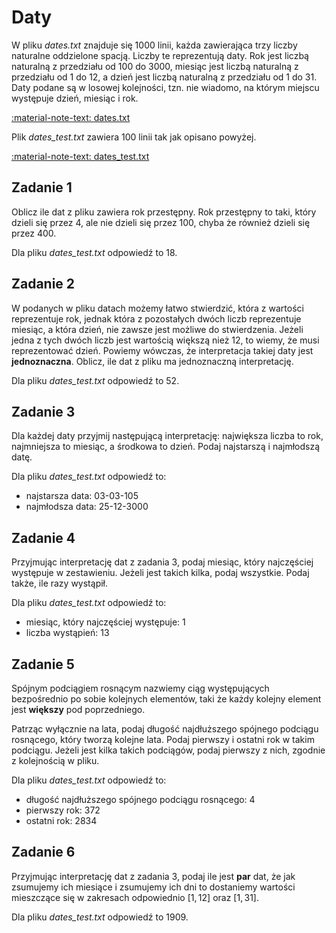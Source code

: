 # Daty

W pliku *dates.txt* znajduje się 1000 linii, każda zawierająca trzy liczby naturalne oddzielone spacją. Liczby te reprezentują daty. Rok jest liczbą naturalną z przedziału od 100 do 3000, miesiąc jest liczbą naturalną z przedziału od 1 do 12, a dzień jest liczbą naturalną z przedziału od 1 do 31. Daty podane są w losowej kolejności, tzn. nie wiadomo, na którym miejscu występuje dzień, miesiąc i rok.

[:material-note-text: dates.txt](../../../../assets/dates/dates.txt)

Plik *dates_test.txt* zawiera 100 linii tak jak opisano powyżej.

[:material-note-text: dates_test.txt](../../../../assets/dates/dates_test.txt)

## Zadanie 1

Oblicz ile dat z pliku zawiera rok przestępny. Rok przestępny to taki, który dzieli się przez 4, ale nie dzieli się przez 100, chyba że również dzieli się przez 400.

Dla pliku *dates_test.txt* odpowiedź to 18.

## Zadanie 2

W podanych w pliku datach możemy łatwo stwierdzić, która z wartości reprezentuje rok, jednak która z pozostałych dwóch liczb reprezentuje miesiąc, a która dzień, nie zawsze jest możliwe do stwierdzenia. Jeżeli jedna z tych dwóch liczb jest wartością większą nież 12, to wiemy, że musi reprezentować dzień. Powiemy wówczas, że interpretacja takiej daty jest **jednoznaczna**. Oblicz, ile dat z pliku ma jednoznaczną interpretację.

Dla pliku *dates_test.txt* odpowiedź to 52.

## Zadanie 3

Dla każdej daty przyjmij następującą interpretację: największa liczba to rok, najmniejsza to miesiąc, a środkowa to dzień. Podaj najstarszą i najmłodszą datę.

Dla pliku *dates_test.txt* odpowiedź to:

- najstarsza data: 03-03-105
- najmłodsza data: 25-12-3000

## Zadanie 4

Przyjmując interpretację dat z zadania 3, podaj miesiąc, który najczęściej występuje w zestawieniu. Jeżeli jest takich kilka, podaj wszystkie. Podaj także, ile razy wystąpił.

Dla pliku *dates_test.txt* odpowiedź to:

- miesiąc, który najczęściej występuje: 1
- liczba wystąpień: 13

## Zadanie 5

Spójnym podciągiem rosnącym nazwiemy ciąg występujących bezpośrednio po sobie kolejnych elementów, taki że każdy kolejny element jest **większy** pod poprzedniego. 

Patrząc wyłącznie na lata, podaj długość najdłuższego spójnego podciągu rosnącego, który tworzą kolejne lata. Podaj pierwszy i ostatni rok w takim podciągu. Jeżeli jest kilka takich podciągów, podaj pierwszy z nich, zgodnie z kolejnością w pliku.

Dla pliku *dates_test.txt* odpowiedź to:

- długość najdłuższego spójnego podciągu rosnącego: 4
- pierwszy rok: 372
- ostatni rok: 2834

## Zadanie 6

Przyjmując interpretację dat z zadania 3, podaj ile jest **par** dat, że jak zsumujemy ich miesiące i zsumujemy ich dni to dostaniemy wartości mieszczące się w zakresach odpowiednio $[1,12]$ oraz $[1,31]$.

Dla pliku *dates_test.txt* odpowiedź to 1909.